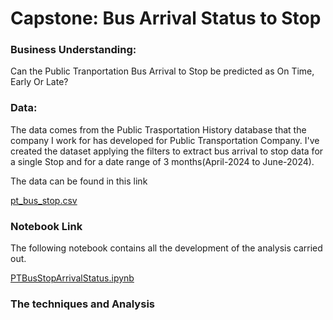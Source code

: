 # Capstone: Bus Arrival Status to Stop 
### Business Understanding: ### 
Can the Public Tranportation Bus Arrival to Stop be predicted as On Time, Early Or Late?

### Data: ### 
The data comes from the Public Trasportation History database that the company I work for has developed for Public Transportation Company. 
I've created the dataset applying the filters to extract bus arrival to stop data for a single Stop and for a date range of 3 months(April-2024 to June-2024).

The data can be found in this link

[pt_bus_stop.csv](https://github.com/DiegoHermosa/PTBusArrivalStatus/tree/main/data/pt_bus_stop.csv)

### Notebook Link ###
The following notebook contains all the development of the analysis carried out.

[PTBusStopArrivalStatus.ipynb](https://github.com/DiegoHermosa/PTBusArrivalStatus/tree/main/PTBusStopArrivalStatus.ipynb)

### The techniques and Analysis ###
